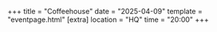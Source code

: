 +++
title = "Coffeehouse"
date = "2025-04-09"
template = "eventpage.html"
[extra]
location = "HQ"
time = "20:00"
+++

